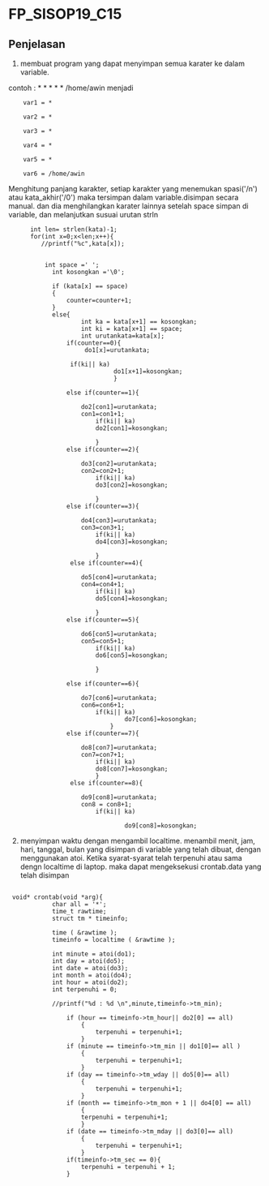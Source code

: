 # FP_SISOP19_C15
## Penjelasan
1. membuat program yang dapat menyimpan semua karater ke dalam variable.

contoh : * * * * * /home/awin
menjadi 

        var1 = *

        var2 = *
        
        var3 = *
        
        var4 = *
        
        var5 = *
        
        var6 = /home/awin
        
Menghitung panjang karakter, setiap karakter yang menemukan spasi('/n') atau kata_akhir('/0') maka tersimpan dalam variable.disimpan secara manual. dan dia menghilangkan karater lainnya setelah space simpan di variable, dan melanjutkan susuai
urutan strln
```while (fgets(kata, MAXCHAR, fp) != NULL){
      int len= strlen(kata)-1;
      for(int x=0;x<len;x++){
         //printf("%c",kata[x]);


          int space =' ';
        	int kosongkan ='\0';

            if (kata[x] == space)
            {
                counter=counter+1;
            }
            else{
            		int ka = kata[x+1] == kosongkan;
					int ki = kata[x+1] == space;
					int urutankata=kata[x];
                if(counter==0){
                     do1[x]=urutankata;

                 if(ki|| ka)
                             do1[x+1]=kosongkan;
                             }

                else if(counter==1){

                    do2[con1]=urutankata;
                    con1=con1+1;
                        if(ki|| ka)
                        do2[con1]=kosongkan;

                        }
                else if(counter==2){

                    do3[con2]=urutankata;
                    con2=con2+1;
                        if(ki|| ka)
                        do3[con2]=kosongkan;
    
                        }
                else if(counter==3){

                    do4[con3]=urutankata;
                    con3=con3+1;
                        if(ki|| ka)
                        do4[con3]=kosongkan;

                        }
                 else if(counter==4){

                    do5[con4]=urutankata;
                    con4=con4+1;
                        if(ki|| ka)
                        do5[con4]=kosongkan;

                        }
                else if(counter==5){

                    do6[con5]=urutankata;
                    con5=con5+1;
                        if(ki|| ka)
                        do6[con5]=kosongkan;

                        }

                else if(counter==6){

                    do7[con6]=urutankata;
                    con6=con6+1;
                        if(ki|| ka)
                                do7[con6]=kosongkan;
                            }
                else if(counter==7){

                    do8[con7]=urutankata;
                    con7=con7+1;
                        if(ki|| ka)
                        do8[con7]=kosongkan;
                        }
                 else if(counter==8){

                    do9[con8]=urutankata;
                    con8 = con8+1;
                        if(ki|| ka)
                        
                                do9[con8]=kosongkan;
```
2. menyimpan waktu dengan mengambil localtime. menambil menit, jam, hari, tanggal, bulan yang disimpan di variable yang telah
dibuat, dengan menggunakan atoi. Ketika syarat-syarat telah terpenuhi atau sama dengn localtime di laptop. maka dapat mengeksekusi crontab.data yang telah disimpan
```

 void* crontab(void *arg){
            char all = '*';
            time_t rawtime;
            struct tm * timeinfo;

            time ( &rawtime );
            timeinfo = localtime ( &rawtime );
          
            int minute = atoi(do1);
            int day = atoi(do5);
            int date = atoi(do3);
            int month = atoi(do4);
            int hour = atoi(do2);
            int terpenuhi = 0;

            //printf("%d : %d \n",minute,timeinfo->tm_min);
            
                if (hour == timeinfo->tm_hour|| do2[0] == all)
                    {
                        terpenuhi = terpenuhi+1;
                    }
                if (minute == timeinfo->tm_min || do1[0]== all )
                    {
                        terpenuhi = terpenuhi+1;
                    }
                if (day == timeinfo->tm_wday || do5[0]== all)
                    {
                        terpenuhi = terpenuhi+1;
                    }
                if (month == timeinfo->tm_mon + 1 || do4[0] == all)
                    {
                    terpenuhi = terpenuhi+1;
                    }
                if (date == timeinfo->tm_mday || do3[0]== all)
                    {
                        terpenuhi = terpenuhi+1;
                    }
                if(timeinfo->tm_sec == 0){
                    terpenuhi = terpenuhi + 1;
                }
```
